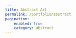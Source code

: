 ```yaml
---
title: Abstract Art
permalink: /portfolio/abstract
pagination: 
    enabled: true
    category: abstract
---
```

